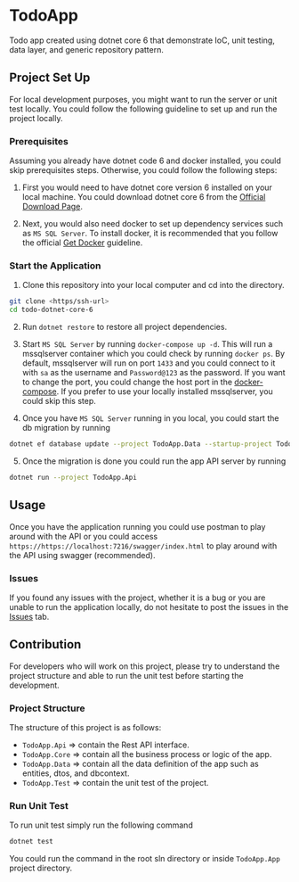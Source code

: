 # TodoApp

Todo app created using dotnet core 6 that demonstrate IoC, unit testing, data layer, and generic repository pattern.

## Project Set Up

For local development purposes, you might want to run the server or unit test locally. You could follow the following guideline to set up and run the project locally.

### Prerequisites

Assuming you already have dotnet code 6 and docker installed, you could skip prerequisites steps. Otherwise, you could follow the following steps:

1. First you would need to have dotnet core version 6 installed on your local machine. You could download dotnet core 6 from the [Official Download Page](https://dotnet.microsoft.com/en-us/download).

2. Next, you would also need docker to set up dependency services such as `MS SQL Server`. To install docker, it is recommended that you follow the official [Get Docker](https://docs.docker.com/get-docker/) guideline.

### Start the Application

1. Clone this repository into your local computer and cd into the directory.

```sh
git clone <https/ssh-url>
cd todo-dotnet-core-6
```

2. Run `dotnet restore` to restore all project dependencies.

3. Start `MS SQL Server` by running `docker-compose up -d`. This will run a mssqlserver container which you could check by running `docker ps`. By default, mssqlserver will run on port `1433` and you could connect to it with `sa` as the username and `Password@123` as the password. If you want to change the port, you could change the host port in the [docker-compose](https://github.com/abiwinanda/todo-dotnet-core-6/blob/master/docker-compose.yaml#L9). If you prefer to use your locally installed mssqlserver, you could skip this step.

4. Once you have `MS SQL Server` running in you local, you could start the db migration by running

```sh
dotnet ef database update --project TodoApp.Data --startup-project TodoApp.Api
```

5. Once the migration is done you could run the app API server by running

```sh
dotnet run --project TodoApp.Api
```

## Usage

Once you have the application running you could use postman to play around with the API or you could access `https://https://localhost:7216/swagger/index.html` to play around with the API using swagger (recommended).

### Issues

If you found any issues with the project, whether it is a bug or you are unable to run the application locally, do not hesitate to post the issues in the [Issues](https://github.com/abiwinanda/todo-dotnet-core-6/issues) tab.

## Contribution

For developers who will work on this project, please try to understand the project structure and able to run the unit test before starting the development.

### Project Structure

The structure of this project is as follows:
* `TodoApp.Api` => contain the Rest API interface.
* `TodoApp.Core` => contain all the business process or logic of the app.
* `TodoApp.Data` => contain all the data definition of the app such as entities, dtos, and dbcontext.
* `TodoApp.Test` => contain the unit test of the project.

### Run Unit Test

To run unit test simply run the following command

```sh
dotnet test
```

You could run the command in the root sln directory or inside `TodoApp.App` project directory.
